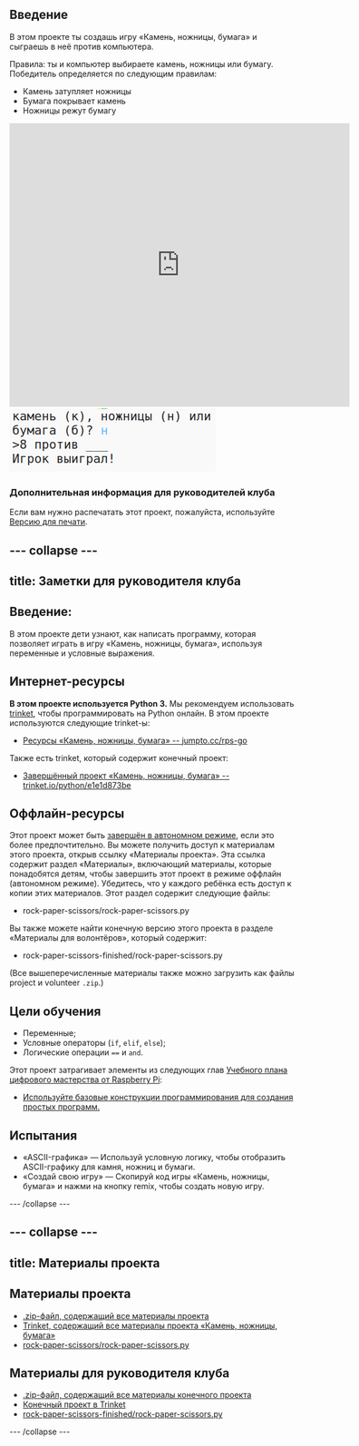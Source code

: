 ## Введение

В этом проекте ты создашь игру «Камень, ножницы, бумага» и сыграешь в неё против компьютера.

Правила: ты и компьютер выбираете камень, ножницы или бумагу. Победитель определяется по следующим правилам:

* Камень затупляет ножницы
* Бумага покрывает камень
* Ножницы режут бумагу

<div class="trinket">
  <iframe src="https://trinket.io/embed/python/e1e1d873be?outputOnly=true&start=result" width="600" height="500" frameborder="0" marginwidth="0" marginheight="0" allowfullscreen>
  </iframe>
  <img src="images/rps-final.png">
</div>

### Дополнительная информация для руководителей клуба

Если вам нужно распечатать этот проект, пожалуйста, используйте [Версию для печати](https://projects.raspberrypi.org/en/projects/rock-paper-scissors/print).

## \--- collapse \---

## title: Заметки для руководителя клуба

## Введение:

В этом проекте дети узнают, как написать программу, которая позволяет играть в игру «Камень, ножницы, бумага», используя переменные и условные выражения.

## Интернет-ресурсы

**В этом проекте используется Python 3.** Мы рекомендуем использовать [trinket](https://trinket.io/), чтобы программировать на Python онлайн. В этом проекте используются следующие trinket-ы:

* [Ресурсы «Камень, ножницы, бумага» -- jumpto.cc/rps-go](http://jumpto.cc/rps-go)

Также есть trinket, который содержит конечный проект:

* [Завершённый проект «Камень, ножницы, бумага» -- trinket.io/python/e1e1d873be](https://trinket.io/python/e1e1d873be)

## Оффлайн-ресурсы

Этот проект может быть [завершён в автономном режиме](https://www.codeclubprojects.org/en-GB/resources/python-working-offline/), если это более предпочтительно. Вы можете получить доступ к материалам этого проекта, открыв ссылку «Материалы проекта». Эта ссылка содержит раздел «Материалы», включающий материалы, которые понадобятся детям, чтобы завершить этот проект в режиме оффлайн (автономном режиме). Убедитесь, что у каждого ребёнка есть доступ к копии этих материалов. Этот раздел содержит следующие файлы:

* rock-paper-scissors/rock-paper-scissors.py

Вы также можете найти конечную версию этого проекта в разделе «Материалы для волонтёров», который содержит:

* rock-paper-scissors-finished/rock-paper-scissors.py

(Все вышеперечисленные материалы также можно загрузить как файлы project и volunteer `.zip`.)

## Цели обучения

* Переменные;
* Условные операторы (`if`, `elif`, `else`); 
* Логические операции `==` и `and`.

Этот проект затрагивает элементы из следующих глав [Учебного плана цифрового мастерства от Raspberry Pi](http://rpf.io/curriculum):

* [Используйте базовые конструкции программирования для создания простых программ.](https://www.raspberrypi.org/curriculum/programming/creator)

## Испытания

* «ASCII-графика» — Используй условную логику, чтобы отобразить ASCII-графику для камня, ножниц и бумаги. 
* «Создай свою игру» — Скопируй код игры «Камень, ножницы, бумага» и нажми на кнопку remix, чтобы создать новую игру. 

\--- /collapse \---

## \--- collapse \---

## title: Материалы проекта

## Материалы проекта

* [.zip-файл, содержащий все материалы проекта](resources/rock-paper-scissors-project-resources.zip)
* [Trinket, содержащий все материалы проекта «Камень, ножницы, бумага»](http://jumpto.cc/rps-go)
* [rock-paper-scissors/rock-paper-scissors.py](resources/rock-paper-scissors-rock-paper-scissors.py)

## Материалы для руководителя клуба

* [.zip-файл, содержащий все материалы конечного проекта](resources/rock-paper-scissors-volunteer-resources.zip)
* [Конечный проект в Trinket](https://trinket.io/python/e1e1d873be)
* [rock-paper-scissors-finished/rock-paper-scissors.py](resources/rock-paper-scissors-finished-rock-paper-scissors.py)

\--- /collapse \---